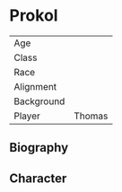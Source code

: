 # Prokol

|               |               |
|---------------|---------------|
| Age           |               |
| Class         |   	        |
| Race          |               |
| Alignment     |               |
| Background    |               |
| Player        | Thomas        |

## Biography

## Character